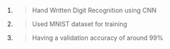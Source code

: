 1. > Hand Written Digit Recognition using CNN <br>
2. > Used MNIST dataset for training  <br>
3. > Having a validation accuracy of around 99%
